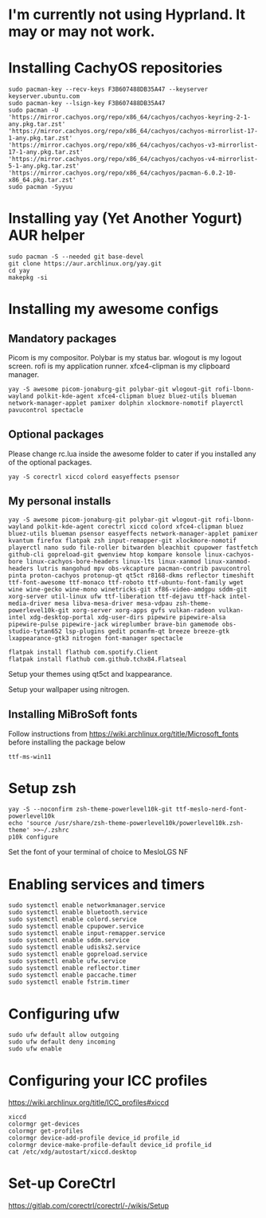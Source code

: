 # I'm currently not using Hyprland. It may or may not work.

# Installing CachyOS repositories

```
sudo pacman-key --recv-keys F3B607488DB35A47 --keyserver keyserver.ubuntu.com
sudo pacman-key --lsign-key F3B607488DB35A47
sudo pacman -U 'https://mirror.cachyos.org/repo/x86_64/cachyos/cachyos-keyring-2-1-any.pkg.tar.zst' 'https://mirror.cachyos.org/repo/x86_64/cachyos/cachyos-mirrorlist-17-1-any.pkg.tar.zst' 'https://mirror.cachyos.org/repo/x86_64/cachyos/cachyos-v3-mirrorlist-17-1-any.pkg.tar.zst' 'https://mirror.cachyos.org/repo/x86_64/cachyos/cachyos-v4-mirrorlist-5-1-any.pkg.tar.zst' 'https://mirror.cachyos.org/repo/x86_64/cachyos/pacman-6.0.2-10-x86_64.pkg.tar.zst'
sudo pacman -Syyuu
```

# Installing yay (Yet Another Yogurt) AUR helper

```
sudo pacman -S --needed git base-devel
git clone https://aur.archlinux.org/yay.git
cd yay
makepkg -si
```

# Installing my awesome configs

## Mandatory packages

Picom is my compositor. Polybar is my status bar. wlogout is my logout screen. rofi is my application runner. xfce4-clipman is my clipboard manager.

```
yay -S awesome picom-jonaburg-git polybar-git wlogout-git rofi-lbonn-wayland polkit-kde-agent xfce4-clipman bluez bluez-utils blueman network-manager-applet pamixer dolphin xlockmore-nomotif playerctl pavucontrol spectacle
```

## Optional packages

Please change rc.lua inside the awesome folder to cater if you installed any of the optional packages.

```
yay -S corectrl xiccd colord easyeffects psensor
```

## My personal installs

```
yay -S awesome picom-jonaburg-git polybar-git wlogout-git rofi-lbonn-wayland polkit-kde-agent corectrl xiccd colord xfce4-clipman bluez bluez-utils blueman psensor easyeffects network-manager-applet pamixer kvantum firefox flatpak zsh input-remapper-git xlockmore-nomotif playerctl nano sudo file-roller bitwarden bleachbit cpupower fastfetch github-cli gopreload-git gwenview htop kompare konsole linux-cachyos-bore linux-cachyos-bore-headers linux-lts linux-xanmod linux-xanmod-headers lutris mangohud mpv obs-vkcapture pacman-contrib pavucontrol pinta proton-cachyos protonup-qt qt5ct r8168-dkms reflector timeshift ttf-font-awesome ttf-monaco ttf-roboto ttf-ubuntu-font-family wget wine wine-gecko wine-mono winetricks-git xf86-video-amdgpu sddm-git xorg-server util-linux ufw ttf-liberation ttf-dejavu ttf-hack intel-media-driver mesa libva-mesa-driver mesa-vdpau zsh-theme-powerlevel10k-git xorg-server xorg-apps gvfs vulkan-radeon vulkan-intel xdg-desktop-portal xdg-user-dirs pipewire pipewire-alsa pipewire-pulse pipewire-jack wireplumber brave-bin gamemode obs-studio-tytan652 lsp-plugins gedit pcmanfm-qt breeze breeze-gtk lxappearance-gtk3 nitrogen font-manager spectacle

flatpak install flathub com.spotify.Client
flatpak install flathub com.github.tchx84.Flatseal
```

Setup your themes using qt5ct and lxappearance.

Setup your wallpaper using nitrogen.

## Installing MiBroSoft fonts

Follow instructions from https://wiki.archlinux.org/title/Microsoft_fonts before installing the package below

```
ttf-ms-win11
```

# Setup zsh

```
yay -S --noconfirm zsh-theme-powerlevel10k-git ttf-meslo-nerd-font-powerlevel10k
echo 'source /usr/share/zsh-theme-powerlevel10k/powerlevel10k.zsh-theme' >>~/.zshrc
p10k configure
```

Set the font of your terminal of choice to MesloLGS NF

# Enabling services and timers

```
sudo systemctl enable networkmanager.service
sudo systemctl enable bluetooth.service
sudo systemctl enable colord.service
sudo systemctl enable cpupower.service
sudo systemctl enable input-remapper.service
sudo systemctl enable sddm.service
sudo systemctl enable udisks2.service
sudo systemctl enable gopreload.service
sudo systemctl enable ufw.service
sudo systemctl enable reflector.timer
sudo systemctl enable paccache.timer
sudo systemctl enable fstrim.timer
```

# Configuring ufw

```
sudo ufw default allow outgoing
sudo ufw default deny incoming
sudo ufw enable
```

# Configuring your ICC profiles

https://wiki.archlinux.org/title/ICC_profiles#xiccd

```
xiccd
colormgr get-devices
colormgr get-profiles
colormgr device-add-profile device_id profile_id
colormgr device-make-profile-default device_id profile_id
cat /etc/xdg/autostart/xiccd.desktop
```

# Set-up CoreCtrl

https://gitlab.com/corectrl/corectrl/-/wikis/Setup
